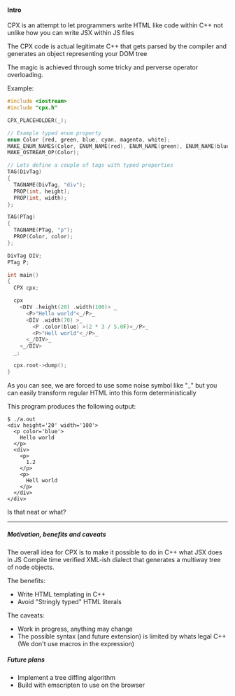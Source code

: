 #### Intro

CPX is an attempt to let programmers write HTML like code within C++ not unlike how you can write JSX within JS files

The CPX code is actual legitimate C++ that gets parsed by the compiler and generates an object representing your DOM tree

The magic is achieved through some tricky and perverse operator overloading.

Example:

```cpp
#include <iostream>
#include "cpx.h"

CPX_PLACEHOLDER(_);

// Example typed enum property
enum Color {red, green, blue, cyan, magenta, white};
MAKE_ENUM_NAMES(Color, ENUM_NAME(red), ENUM_NAME(green), ENUM_NAME(blue));
MAKE_OSTREAM_OP(Color);

// Lets define a couple of tags with typed properties
TAG(DivTag)
{
  TAGNAME(DivTag, "div");
  PROP(int, height);
  PROP(int, width);
};

TAG(PTag)
{
  TAGNAME(PTag, "p");
  PROP(Color, color);
};

DivTag DIV;
PTag P;

int main()
{
  CPX cpx;

  cpx
    <DIV .height(20) .width(100)> _
      <P>"Hello world"<_/P>_
      <DIV .width(70) >_
        <P .color(blue) >(2 * 3 / 5.0F)<_/P>_
        <P>"Hell world"<_/P>_
      <_/DIV>_
    <_/DIV> 
  _;

  cpx.root->dump();
}

```

As you can see, we are forced to use some noise symbol like "_" but you can easily transform regular HTML into this form deterministically

This program produces the following output:
```
$ ./a.out
<div height='20' width='100'>
  <p color='blue'>
    Hello world
  </p>
  <div>
    <p>
      1.2
    </p>
    <p>
      Hell world
    </p>
  </div>
</div>
```

Is that neat or what?

---


#####  Motivation, benefits and caveats

The overall idea for CPX is to make it possible to do in C++ what JSX does in JS
Compile time verified XML-ish dialect that generates a multiway tree of node objects.


The benefits:
 * Write HTML templating in C++ 
 * Avoid "Stringly typed" HTML literals

The caveats:
 * Work in progress, anything may change
 * The possible syntax (and future extension) is limited by whats legal C++ (We don't use macros in the expression)


#####  Future plans

 * Implement a tree diffing algorithm
 * Build with emscripten to use on the browser
 

 
 
 
